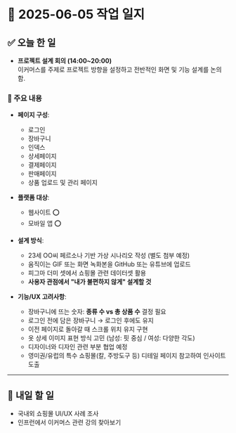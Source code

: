 # 📅 2025-06-05 작업 일지

## ✅ 오늘 한 일

- **프로젝트 설계 회의 (14:00~20:00)**  
  이커머스를 주제로 프로젝트 방향을 설정하고 전반적인 화면 및 기능 설계를 논의함.

### 📌 주요 내용
- **페이지 구성**:  
  - 로그인  
  - 장바구니  
  - 인덱스  
  - 상세페이지  
  - 결제페이지  
  - 판매페이지  
  - 상품 업로드 및 관리 페이지  

- **플랫폼 대상**:  
  - 웹사이트 ⭕  
  - 모바일 앱 ⭕  

- **설계 방식**:  
  - 23세 OO씨 페르소나 기반 가상 시나리오 작성 (별도 첨부 예정)  
  - 움직이는 GIF 또는 화면 녹화본을 GitHub 또는 유튜브에 업로드  
  - 피그마 더미 셋에서 쇼핑몰 관련 데이터셋 활용  
  - **사용자 관점에서 "내가 불편하지 않게" 설계할 것**  

- **기능/UX 고려사항**:  
  - 장바구니에 뜨는 숫자: **종류 수 vs 총 상품 수** 결정 필요  
  - 로그인 전에 담은 장바구니 → 로그인 후에도 유지  
  - 이전 페이지로 돌아갈 때 스크롤 위치 유지 구현  
  - 옷 상세 이미지 표현 방식 고민 (남성: 핏 중심 / 여성: 다양한 각도)  
  - 디자이너와 디자인 관련 부분 협업 예정  
  - 영미권/유럽의 특수 쇼핑몰(칼, 주방도구 등) 디테일 페이지 참고하여 인사이트 도출  

---

## 📝 내일 할 일

- 국내외 쇼핑몰 UI/UX 사례 조사
- 인프런에서 이커머스 관련 강의 찾아보기
